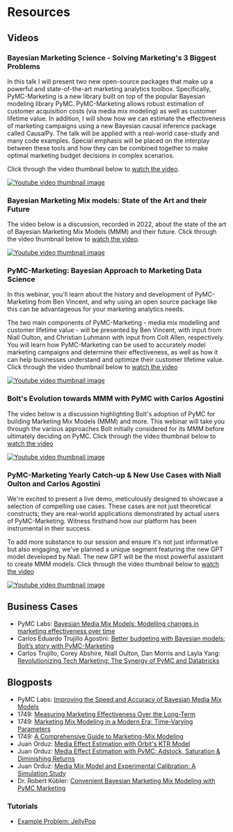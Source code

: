 # Resources

## Videos

### Bayesian Marketing Science - Solving Marketing's 3 Biggest Problems

In this talk I will present two new open-source packages that make up a powerful and state-of-the-art marketing analytics toolbox. Specifically, PyMC-Marketing is a new library built on top of the popular Bayesian modeling library PyMC. PyMC-Marketing allows robust estimation of customer acquisition costs (via media mix modeling) as well as customer lifetime value.
In addition, I will show how we can estimate the effectiveness of marketing campaigns using a new Bayesian causal inference package called CausalPy. The talk will be applied with a real-world case-study and many code examples. Special emphasis will be placed on the interplay between these tools and how they can be combined together to make optimal marketing budget decisions in complex scenarios.

Click through the video thumbnail below to [watch the video](https://www.youtube.com/watch?v=RY-M0tvN77s).

[![Youtube video thumbnail image](https://img.youtube.com/vi/RY-M0tvN77s/maxresdefault.jpg)](https://www.youtube.com/watch?v=RY-M0tvN77s)

### Bayesian Marketing Mix models: State of the Art and their Future
The video below is a discussion, recorded in 2022, about the state of the art of Bayesian Marketing Mix Models (MMM) and their future. Click through the video thumbnail below to [watch the video](https://www.youtube.com/watch?v=xVx91prC81g).

[![Youtube video thumbnail image](https://img.youtube.com/vi/xVx91prC81g/maxresdefault.jpg)](https://www.youtube.com/watch?v=xVx91prC81g)

### PyMC-Marketing: Bayesian Approach to Marketing Data Science

In this webinar, you'll learn about the history and development of PyMC-Marketing from Ben Vincent, and why using an open source package like this can be advantageous for your marketing analytics needs.

The two main components of PyMC-Marketing - media mix modelling and customer lifetime value - will be presented by Ben Vincent, with input from Niall Oulton, and Christian Luhmann with input from Colt Allen, respectively. You will learn how PyMC-Marketing can be used to accurately model marketing campaigns and determine their effectiveness, as well as how it can help businesses understand and optimize their customer lifetime value. Click through the video thumbnail below to [watch the video](https://youtu.be/7a_HL5BRB-s?si=fitQK_GrQcoSNWJq)

[![Youtube video thumbnail image](https://img.youtube.com/vi/7a_HL5BRB-s/maxresdefault.jpg)](https://youtu.be/7a_HL5BRB-s?si=fitQK_GrQcoSNWJq)

### Bolt's Evolution towards MMM with PyMC with Carlos Agostini
The video below is a discussion highlighting Bolt's adoption of PyMC for building Marketing Mix Models (MMM) and more. This webinar will take you through the various approaches Bolt initially considered for its MMM before ultimately deciding on PyMC. Click through the video thumbnail below to [watch the video](https://youtu.be/djXoPq60bRM?si=fitQK_GrQcoSNWJq)

[![Youtube video thumbnail image](https://img.youtube.com/vi/djXoPq60bRM/maxresdefault.jpg)](https://youtu.be/djXoPq60bRM?si=fitQK_GrQcoSNWJq)

### PyMC-Marketing Yearly Catch-up & New Use Cases with Niall Oulton and Carlos Agostini

We're excited to present a live demo, meticulously designed to showcase a selection of compelling use cases. These cases are not just theoretical constructs; they are real-world applications demonstrated by actual users of PyMC-Marketing. Witness firsthand how our platform has been instrumental in their success.

To add more substance to our session and ensure it's not just informative but also engaging, we've planned a unique segment featuring the new GPT model developed by Niall. The new GPT will be the most powerful assistant to create MMM models. Click through the video thumbnail below to [watch the video](https://youtu.be/ikCK76gq65Q?si=fitQK_GrQcoSNWJq)

[![Youtube video thumbnail image](https://img.youtube.com/vi/ikCK76gq65Q/maxresdefault.jpg)](https://youtu.be/ikCK76gq65Q?si=fitQK_GrQcoSNWJq)

## Business Cases

* PyMC Labs: [Bayesian Media Mix Models: Modelling changes in marketing effectiveness over time](https://www.pymc-labs.com/blog-posts/modelling-changes-marketing-effectiveness-over-time/)
* Carlos Eduardo Trujillo Agostini: [Better budgeting with Bayesian models: Bolt’s story with PyMC-Marketing](https://bolt.eu/en/blog/budgeting-with-bayesian-models-pymc-marketing/)
* Carlos Trujillo, Corey Abshire, Niall Oulton, Dan Morris and Layla Yang: [Revolutionizing Tech Marketing: The Synergy of PyMC and Databricks](https://www.databricks.com/blog/revolutionizing-tech-marketing)

## Blogposts

* PyMC Labs: [Improving the Speed and Accuracy of Bayesian Media Mix Models](https://www.pymc-labs.io/blog-posts/reducing-customer-acquisition-costs-how-we-helped-optimizing-hellofreshs-marketing-budget/)
* 1749: [Measuring Marketing Effectiveness Over the Long-Term](https://1749.io/resource-center/f/measuring-marketing-effectiveness-over-the-long-term)
* 1749: [Marketing Mix Modeling in a Modern Era: Time-Varying Parameters](https://1749.io/resource-center/f/marketing-mix-modeling-in-a-modern-era-time-varying-parameters)
* 1749: [A Comprehensive Guide to Marketing-Mix Modeling](https://1749.io/resource-center/f/a-comprehensive-guide-to-bayesian-marketing-mix-modeling)
* Juan Orduz: [Media Effect Estimation with Orbit's KTR Model](https://juanitorduz.github.io/orbit_mmm/)
* Juan Orduz: [Media Effect Estimation with PyMC: Adstock, Saturation & Diminishing Returns](https://juanitorduz.github.io/pymc_mmm/)
* Juan Orduz: [Media Mix Model and Experimental Calibration: A Simulation Study](https://juanitorduz.github.io/mmm_roas/)
* Dr. Robert Kübler: [Convenient Bayesian Marketing Mix Modeling with PyMC Marketing](https://towardsdatascience.com/convenient-bayesian-marketing-mix-modeling-with-pymc-marketing-8b02a9a9c4aa)

### Tutorials

- [Example Problem: JellyPop](https://github.com/PhilClarkPhD/mmm)
